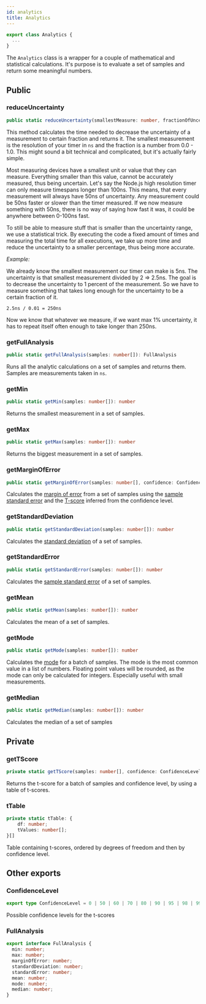 ```yaml
---
id: analytics
title: Analytics
---
```


```ts
export class Analytics {
  ...
}
```

The `Analytics` class is a wrapper for a couple of mathematical and statistical calculations.
It's purpose is to evaluate a set of samples and return some meaningful numbers.

## Public

### reduceUncertainty

```ts
public static reduceUncertainty(smallestMeasure: number, fractionOfUncertainty: number): number
```

This method calculates the time needed to decrease the uncertainty of a measurement to certain fraction and returns it.
The smallest measurement is the resolution of your timer in `ns` and the fraction is a number from 0.0 - 1.0.
This might sound a bit technical and complicated, but it's actually fairly simple.

Most measuring devices have a smallest unit or value that they can measure. Everything smaller than this value, cannot be accurately measured, thus being uncertain. Let's say the Node.js high resolution timer can only measure timespans longer than 100ns. This means, that every measurement will always have 50ns of uncertainty. Any measurement could be 50ns faster or slower than the timer measured. If we now measure something with 50ns, there is no way of saying how fast it was, it could be anywhere between 0-100ns fast.

To still be able to measure stuff that is smaller than the uncertainty range, we use a statistical trick. By executing the code a fixed amount of times and measuring the total time for all executions, we take up more time and reduce the uncertainty to a smaller percentage, thus being more accurate.

_Example:_

We already know the smallest measurement our timer can make is 5ns. The uncertainty is that smallest measurement divided by 2 => 2.5ns.
The goal is to decrease the uncertainty to 1 percent of the measurement.
So we have to measure something that takes long enough for the uncertainty to be a certain fraction of it.

```text
2.5ns / 0.01 = 250ns
```

Now we know that whatever we measure, if we want max 1% uncertainty, it has to repeat itself often enough to take longer than 250ns.

### getFullAnalysis

```ts
public static getFullAnalysis(samples: number[]): FullAnalysis
```

Runs all the analytic calculations on a set of samples and returns them.
Samples are measurements taken in `ns`.

### getMin

```ts
public static getMin(samples: number[]): number
```

Returns the smallest measurement in a set of samples.

### getMax

```ts
public static getMax(samples: number[]): number
```

Returns the biggest measurement in a set of samples.

### getMarginOfError

```ts
public static getMarginOfError(samples: number[], confidence: ConfidenceLevel = 99): number
```

Calculates the [margin of error](https://www.statisticshowto.datasciencecentral.com/probability-and-statistics/hypothesis-testing/margin-of-error/)
from a set of samples using the [sample standard error](https://www.radford.edu/~biol-web/stats/standarderrorcalc.pdf)
and the [T-score](http://www.sjsu.edu/faculty/gerstman/StatPrimer/t-table.pdf) inferred from the confidence level.

### getStandardDeviation

```ts
public static getStandardDeviation(samples: number[]): number
```

Calculates the [standard deviation](https://www.radford.edu/~biol-web/stats/standarderrorcalc.pdf) of a set of samples.

### getStandardError

```ts
public static getStandardError(samples: number[]): number
```

Calculates the [sample standard error](https://www.radford.edu/~biol-web/stats/standarderrorcalc.pdf) of a set of samples.

### getMean

```ts
public static getMean(samples: number[]): number
```

Calculates the mean of a set of samples.

### getMode

```ts
public static getMode(samples: number[]): number
```

Calculates the [mode](<https://en.wikipedia.org/wiki/Mode_(statistics)>) for a batch of samples.
The mode is the most common value in a list of numbers.
Floating point values will be rounded, as the mode can only be calculated for integers.
Especially useful with small measurements.

### getMedian

```ts
public static getMedian(samples: number[]): number
```

Calculates the median of a set of samples

## Private

### getTScore

```ts
private static getTScore(samples: number[], confidence: ConfidenceLevel)
```

Returns the t-score for a batch of samples and confidence level, by using a table of t-scores.

### tTable

```ts
private static tTable: {
    df: number;
    tValues: number[];
}[]
```

Table containing t-scores, ordered by degrees of freedom and then by confidence level.

## Other exports

### ConfidenceLevel

```ts
export type ConfidenceLevel = 0 | 50 | 60 | 70 | 80 | 90 | 95 | 98 | 99 | 99.8 | 99.9;
```

Possible confidence levels for the t-scores

### FullAnalysis

```ts
export interface FullAnalysis {
  min: number;
  max: number;
  marginOfError: number;
  standardDeviation: number;
  standardError: number;
  mean: number;
  mode: number;
  median: number;
}
```
